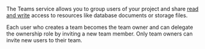 The Teams service allows you to group users of your project and share [read and write](/docs/advanced/platform/permissions) access to resources like database documents or storage files.

Each user who creates a team becomes the team owner and can delegate the ownership role by inviting a new team member. Only team owners can invite new users to their team.
